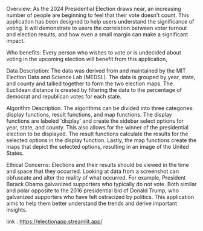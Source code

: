 Overview:
As the 2024 Presidential Election draws near, an increasing number of people are beginning to feel that their vote doesn't count. This application has been designed to help users understand the significance of voting. It will demonstrate to users the correlation between voter turnout and election results, and how even a small margin can make a significant impact.   

Who benefits:
Every person who wishes to vote or is undecided about voting in the upcoming election will benefit from this application, 

Data Description:
The data was derived from and maintained by the MIT Election Data and Science Lab (MEDSL). The data is grouped by year, state, and county and tallied together to form the two election maps. The Euclidean distance is created by filtering the data to the percentage of democrat and republican votes for each state. 

Algorithm Description. 
The algorithms can be divided into three categories: display functions, result functions, and map functions. The display functions are labeled 'display' and create the sidebar select options for year, state, and county. This also allows for the winner of the presidential election to be displayed. The result functions calculate the results for the selected options in the display function. Lastly, the map functions create the maps that depict the selected options, resulting in an image of the United States. 

Ethical Concerns: 
Elections and their results should be viewed in the time and space that they occurred. Looking at data from a screenshot can obfuscate and alter the reality of what occurred. For example, President Barack Obama galvanized supporters who typically do not vote. Both similar and polar opposite to the 2016 presidential bid of Donald Trump, who galvanized supporters who have felt ostracized by politics. This application aims to help them better understand the trends and derive important insights.


link : https://electionapp.streamlit.app/ 